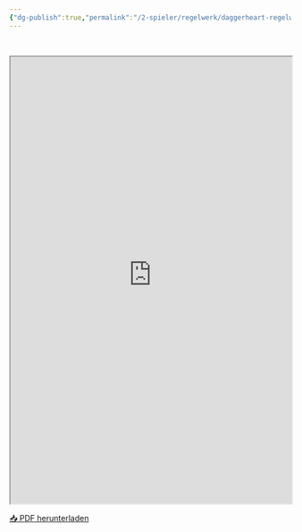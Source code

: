 ```yaml
---
{"dg-publish":true,"permalink":"/2-spieler/regelwerk/daggerheart-regelwerk-eng/"}
---
```


$\quad$

<iframe src="https://raw.githubusercontent.com/LucLes91/terranien/main/public/DH_Regelwerk.pdf" width="100%" height="800"></iframe>

[📥 PDF herunterladen](https://raw.githubusercontent.com/LucLes91/terranien/main/public/DH_Regelwerk.pdf)
